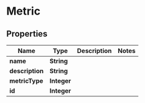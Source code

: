 
# Metric

## Properties
Name | Type | Description | Notes
------------ | ------------- | ------------- | -------------
**name** | **String** |  | 
**description** | **String** |  | 
**metricType** | **Integer** |  | 
**id** | **Integer** |  | 



